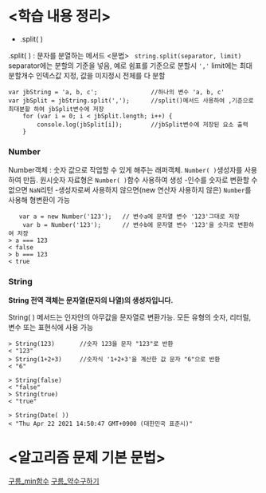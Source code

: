 # <학습 내용 정리> 
 - .split( )

  .split( ) : 문자를 분열하는 메서드
<문법>
` string.split(separator, limit)`
separator에는 분할의 기준을 넣음, 예로 쉼표를 기준으로 분할시 `','`
limit에는 최대 분할개수 인덱스값 지정, 값을 미지정시 전체를 다 분할 
```
var jbString = 'a, b, c';               //하나의 변수 'a, b, c' 
var jbSplit = jbString.split(',');      //split()메서드 사용하여 ,기준으로 최대분할 하여 jbSplit변수에 저장 
    for (var i = 0; i < jbSplit.length; i++) {  
        console.log(jbSplit[i]);        //jbSplit변수에 저장된 요소 출력 
    }
```
### Number
Number객체 : 숫자 값으로 작업할 수 있게 해주는 래퍼객체. `Number( )`생성자를 사용하여 만듬. 원시숫자 자료형은 `Number( )`함수 사용하여 생성
-인수를 숫자로 변환할 수 없으면 `NaN`리턴
-생성자로써 사용하지 않으면(new 연산자 사용하지 않은) `Number`를 사용해 형변환이 가능 

```
   var a = new Number('123');   // 변수a에 문자열 변수 '123'그대로 저장 
    var b = Number('123');      // 변수b에 문자열 변수 '123'을 숫자로 변환하여 저장 
> a === 123
< false
> b === 123
< true 
```
### String
**String 전역 객체는 문자열(문자의 나열)의 생성자입니다.**

String( ) 메서드는 인자안의 아무값을 문자열로 변환가능. 모든 유형의 숫자, 리터럴, 변수 또는 표현식에 사용 가능 
```
> String(123)       //숫자 123을 문자 "123"로 반환
< "123"
> String(1+2+3)     //숫자식 '1+2+3'을 계산한 값 문자 "6"으로 반환
< "6"
```
```
> String(false)   
< "false"
> String(true)     
< "true"
```
```
> String(Date( ))        
< "Thu Apr 22 2021 14:50:47 GMT+0900 (대한민국 표준시)"
```

# <알고리즘 문제 기본 문법>

[구름_min함수](../algorithm/구름_min함수.md)
[구름_약수구하기](../algorithm/구름_약수구하기.md)